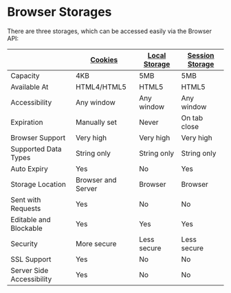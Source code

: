 # Browser Storages

There are three storages, which can be accessed easily via the Browser API:

|                           | [Cookies](https://developer.mozilla.org/en-US/docs/Mozilla/Add-ons/WebExtensions/API/cookies) | [Local Storage](https://developer.mozilla.org/en-US/docs/Web/API/Window/localStorage) | [Session Storage](https://developer.mozilla.org/en-US/docs/Web/API/Window/sessionStorage) |
| ------------------------- | --------------------------------------------------------------------------------------------- | ------------------------------------------------------------------------------------- | ----------------------------------------------------------------------------------------- |
| Capacity                  | 4KB                                                                                           | 5MB                                                                                   | 5MB                                                                                       |
| Available At              | HTML4/HTML5                                                                                   | HTML5                                                                                 | HTML5                                                                                     |
| Accessibility             | Any window                                                                                    | Any window                                                                            | Any window                                                                                |
| Expiration                | Manually set                                                                                  | Never                                                                                 | On tab close                                                                              |
| Browser Support           | Very high                                                                                     | Very high                                                                             | Very high                                                                                 |
| Supported Data Types      | String only                                                                                   | String only                                                                           | String only                                                                               |
| Auto Expiry               | Yes                                                                                           | No                                                                                    | Yes                                                                                       |
| Storage Location          | Browser and Server                                                                            | Browser                                                                               | Browser                                                                                   |
| Sent with Requests        | Yes                                                                                           | No                                                                                    | No                                                                                        |
| Editable and Blockable    | Yes                                                                                           | Yes                                                                                   | Yes                                                                                       |
| Security                  | More secure                                                                                   | Less secure                                                                           | Less secure                                                                               |
| SSL Support               | Yes                                                                                           | No                                                                                    | No                                                                                        |
| Server Side Accessibility | Yes                                                                                           | No                                                                                    | No                                                                                        |
